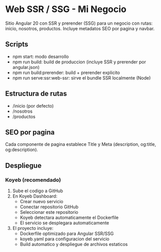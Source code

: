 # Web SSR / SSG - Mi Negocio

Sitio Angular 20 con SSR y prerender (SSG) para un negocio con rutas: inicio, nosotros, productos. Incluye metadatos SEO por pagina y navbar.

## Scripts

- npm start: modo desarrollo
- npm run build: build de produccion (incluye SSR y prerender por angular.json)
- npm run build:prerender: build + prerender explicito
- npm run serve:ssr:web-ssr: sirve el bundle SSR localmente (Node)

## Estructura de rutas

- /inicio (por defecto)
- /nosotros
- /productos

## SEO por pagina

Cada componente de pagina establece Title y Meta (description, og:title, og:description).

## Despliegue

### Koyeb (recomendado)
1) Sube el codigo a GitHub
2) En Koyeb Dashboard:
   - Crear nuevo servicio
   - Conectar repositorio GitHub
   - Seleccionar este repositorio
   - Koyeb detectara automaticamente el Dockerfile
   - El servicio se desplegara automaticamente
3) El proyecto incluye:
   - Dockerfile optimizado para Angular SSR/SSG
   - koyeb.yaml para configuracion del servicio
   - Build automatico y despliegue de archivos estaticos
